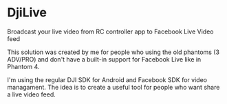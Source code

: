 # DjiLive
Broadcast your live video from RC controller app to Facebook Live Video feed


This solution was created by me for people who using the old phantoms (3 ADV/PRO) and don't have a built-in support for Facebook Live like in Phantom 4.

I'm using the regular DJI SDK for Android and Facebook SDK for video managament.
The idea is to create a useful tool for people who want share a live video feed.

